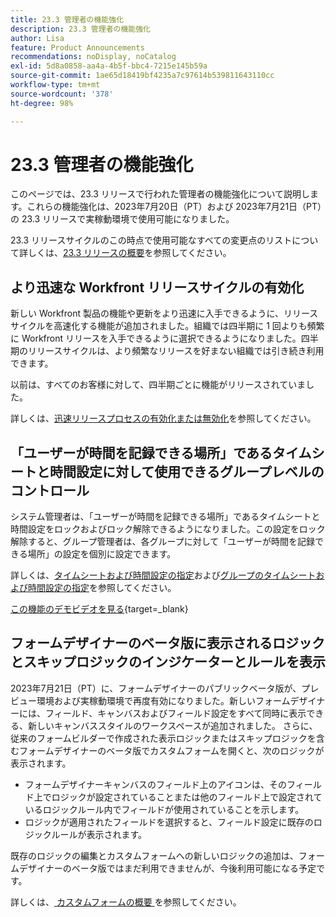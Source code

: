 ```yaml
---
title: 23.3 管理者の機能強化
description: 23.3 管理者の機能強化
author: Lisa
feature: Product Announcements
recommendations: noDisplay, noCatalog
exl-id: 5d8a0858-aa4a-4b5f-bbc4-7215e145b59a
source-git-commit: 1ae65d18419bf4235a7c97614b539811643110cc
workflow-type: tm+mt
source-wordcount: '378'
ht-degree: 98%

---
```


# 23.3 管理者の機能強化

このページでは、23.3 リリースで行われた管理者の機能強化について説明します。これらの機能強化は、2023年7月20日（PT）および 2023年7月21日（PT）の 23.3 リリースで実稼動環境で使用可能になりました。

23.3 リリースサイクルのこの時点で使用可能なすべての変更点のリストについて詳しくは、[23.3 リリースの概要](/help/quicksilver/product-announcements/product-releases/23.3-release-activity/23-3-release-overview.md)を参照してください。

## より迅速な Workfront リリースサイクルの有効化

新しい Workfront 製品の機能や更新をより迅速に入手できるように、リリースサイクルを高速化する機能が追加されました。組織では四半期に 1 回よりも頻繁に Workfront リリースを入手できるように選択できるようになりました。四半期のリリースサイクルは、より頻繁なリリースを好まない組織では引き続き利用できます。

以前は、すべてのお客様に対して、四半期ごとに機能がリリースされていました。

詳しくは、[迅速リリースプロセスの有効化または無効化](/help/quicksilver/administration-and-setup/set-up-workfront/configure-system-defaults/enable-fast-release-process.md)を参照してください。

## 「ユーザーが時間を記録できる場所」であるタイムシートと時間設定に対して使用できるグループレベルのコントロール

システム管理者は、「ユーザーが時間を記録できる場所」であるタイムシートと時間設定をロックおよびロック解除できるようになりました。この設定をロック解除すると、グループ管理者は、各グループに対して「ユーザーが時間を記録できる場所」の設定を個別に設定できます。

詳しくは、[タイムシートおよび時間設定の指定](/help/quicksilver/administration-and-setup/set-up-workfront/configure-timesheets-schedules/timesheet-and-hour-preferences.md)および[グループのタイムシートおよび時間設定の指定](/help/quicksilver/administration-and-setup/manage-groups/create-and-manage-groups/configure-timesheet-hour-preferences-group.md)を参照してください。

[この機能のデモビデオを見る](https://video.tv.adobe.com/v/3419111/){target=_blank}

## フォームデザイナーのベータ版に表示されるロジックとスキップロジックのインジケーターとルールを表示

2023年7月21日（PT）に、フォームデザイナーのパブリックベータ版が、プレビュー環境および実稼動環境で再度有効になりました。新しいフォームデザイナーには、フィールド、キャンバスおよびフィールド設定をすべて同時に表示できる、新しいキャンバススタイルのワークスペースが追加されました。
さらに、従来のフォームビルダーで作成された表示ロジックまたはスキップロジックを含むフォームデザイナーのベータ版でカスタムフォームを開くと、次のロジックが表示されます。

* フォームデザイナーキャンバスのフィールド上のアイコンは、そのフィールド上でロジックが設定されていることまたは他のフィールド上で設定されているロジックルール内でフィールドが使用されていることを示します。
* ロジックが適用されたフィールドを選択すると、フィールド設定に既存のロジックルールが表示されます。

既存のロジックの編集とカスタムフォームへの新しいロジックの追加は、フォームデザイナーのベータ版ではまだ利用できませんが、今後利用可能になる予定です。

詳しくは、[ カスタムフォームの概要 ](/help/quicksilver/administration-and-setup/customize-workfront/create-manage-custom-forms/custom-forms-overview.md) を参照してください。
